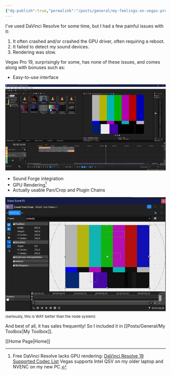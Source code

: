 ```yaml
---
{"dg-publish":true,"permalink":"/posts/general/my-feelings-on-vegas-pro/"}
---
```



I've used DaVinci Resolve for some time, but I had a few painful issues with it:

1. It often crashed and/or crashed the GPU driver, often requiring a reboot.
2. It failed to detect my sound devices.
3. Rendering was slow.

Vegas Pro 19, surprisingly for some, has none of these issues, and comes along with bonuses such as:

- Easy-to-use interface

![vegas-interface.png](/img/user/Attachments/vegas-interface.png)

- Sound Forge integration
- GPU Rendering[^1]
- Actually usable Pan/Crop and Plugin Chains

![vegas-pancrop.png](/img/user/Attachments/vegas-pancrop.png)
<sub>(seriously, this is WAY better than the node system)</sub>

And best of all, it has sales frequently! So I included it in [[Posts/General/My Toolbox\|My Toolbox]].

[[Home Page\|Home]]

[^1]:
    Free DaVinci Resolve lacks GPU rendering: [DaVinci Resolve 19 Supported Codec List](https://documents.blackmagicdesign.com/SupportNotes/DaVinci_Resolve_19_Supported_Codec_List.pdf)
    Vegas supports Intel QSV on my older laptop and NVENC on my new PC.
